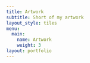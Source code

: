 ```yaml
---
title: Artwork
subtitle: Short of my artwork
layout_style: tiles
menu:
  main:
    name: Artwork
    weight: 3
layout: portfolio
---
```


